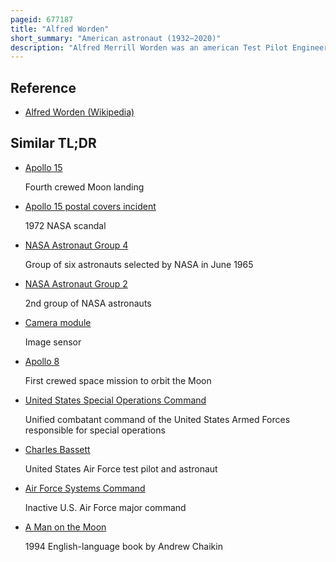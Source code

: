 ```yaml
---
pageid: 677187
title: "Alfred Worden"
short_summary: "American astronaut (1932–2020)"
description: "Alfred Merrill Worden was an american Test Pilot Engineer and nasa Astronaut who was the Command Module Pilot on the Apollo 15 lunar Mission in 1971. One of 24 People to have flown to the Moon, he orbited it 74 Times in the Command Module Endeavour."
---
```


## Reference

- [Alfred Worden (Wikipedia)](https://en.wikipedia.org/?curid=677187)

## Similar TL;DR

- [Apollo 15](/tldr/en/apollo-15)

  Fourth crewed Moon landing

- [Apollo 15 postal covers incident](/tldr/en/apollo-15-postal-covers-incident)

  1972 NASA scandal

- [NASA Astronaut Group 4](/tldr/en/nasa-astronaut-group-4)

  Group of six astronauts selected by NASA in June 1965

- [NASA Astronaut Group 2](/tldr/en/nasa-astronaut-group-2)

  2nd group of NASA astronauts

- [Camera module](/tldr/en/camera-module)

  Image sensor

- [Apollo 8](/tldr/en/apollo-8)

  First crewed space mission to orbit the Moon

- [United States Special Operations Command](/tldr/en/united-states-special-operations-command)

  Unified combatant command of the United States Armed Forces responsible for special operations

- [Charles Bassett](/tldr/en/charles-bassett)

  United States Air Force test pilot and astronaut

- [Air Force Systems Command](/tldr/en/air-force-systems-command)

  Inactive U.S. Air Force major command

- [A Man on the Moon](/tldr/en/a-man-on-the-moon)

  1994 English-language book by Andrew Chaikin
